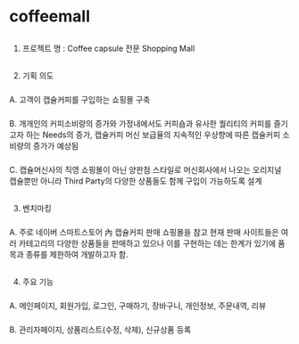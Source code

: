 # coffeemall

##
1.	프로젝트 명 : Coffee capsule 전문 Shopping Mall 
##
2.	기획 의도 
  ###
  A.	고객이 캡슐커피를 구입하는 쇼핑몰 구축
  ###
  B.	개개인의 커피소비량의 증가와 가정내에서도 커피숍과 유사한 퀄리티의 커피를 즐기고자 하는 Needs의 증가, 캡슐커피 머신 보급율의 
      지속적인 우상향에 따른 캡슐커피 소비량의 증가가 예상됨
  ###
  C.	캡슐머신사의 직영 쇼핑몰이 아닌 양판점 스타일로  머신회사에서 나오는 오리지널 캡슐뿐만 아니라 Third Party의 
      다양한 상품들도 함께 구입이 가능하도록 설계
##
3.	벤치마킹 
  ###
  A.	주로 네이버 스마트스토어 內 캡슐커피 판매 쇼핑몰을 참고
      현재 판매 사이트들은 여러 카테고리의 다양한 상품들을 판매하고 있으나 이를 구현하는 데는 한계가 있기에 
      품목과 종류를 제한하여 개발하고자 함.
##
4.	주요 기능 
  ###
  A. 메인페이지, 회원가입, 로그인, 구매하기, 장바구니, 개인정보, 주문내역, 리뷰  
  ###
  B. 관리자페이지, 상품리스트(수정, 삭제), 신규상품 등록
 
